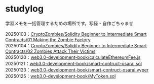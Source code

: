# studylog
学習メモを一括管理するための場所です。写経・自作ごちゃまぜ

20250103：<a href="https://github.com/takyo-web/studylog/tree/main/CryptoZombies/Solidity%20Beginner%20to%20Intermediate%20Smart%20Contracts/01%20Making%20the%20Zombie%20Factory">CryptoZombies/Solidity Beginner to Intermediate Smart Contracts/01 Making the Zombie Factory</a><br>
20250104：<a href="https://github.com/takyo-web/studylog/tree/main/CryptoZombies/Solidity%20Beginner%20to%20Intermediate%20Smart%20Contracts/02%20Zombies%20Attack%20Their%20Victims">CryptoZombies/Solidity Beginner to Intermediate Smart Contracts/02 Zombies Attack Their Victims</a><br>
20250120：<a href="https://github.com/takyo-web/studylog/tree/main/web3.0-development-book">web3.0-development-book/calculateEthereumFee.js</a><br>
20250121：<a href="https://github.com/takyo-web/studylog/blob/main/web3.0-development-book/smart-contruct-osarai.sol">web3.0-development-book/smart-contruct-osarai.sol</a><br>
20250123：<a href="https://github.com/takyo-web/studylog/blob/main/web3.0-development-book/smart-contruct-osarai.vyper">web3.0-development-book/smart-contruct-osarai.vyper</a><br>
20250125：<a href="https://github.com/takyo-web/studylog/blob/main/web3.0-development-book/MyToken.sol">web3.0-development-book/MyToken.sol</a>
